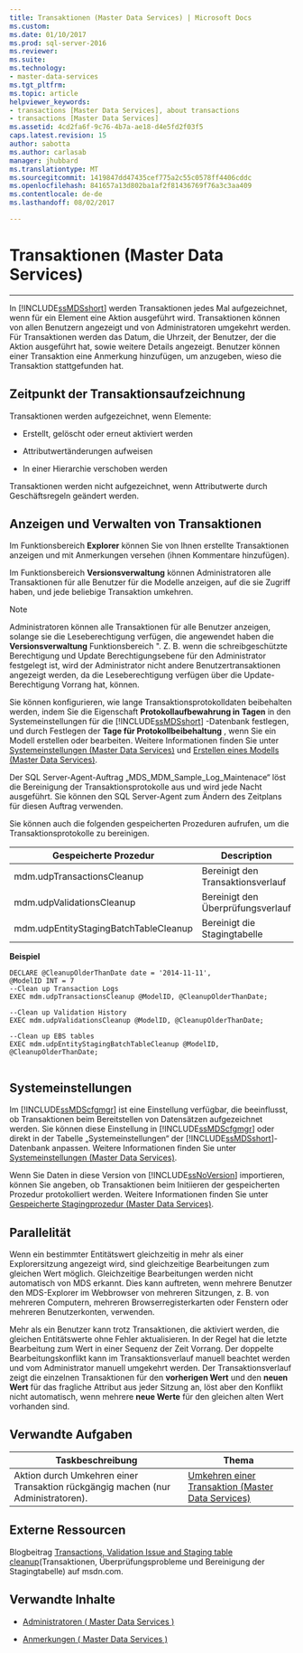 ```yaml
---
title: Transaktionen (Master Data Services) | Microsoft Docs
ms.custom: 
ms.date: 01/10/2017
ms.prod: sql-server-2016
ms.reviewer: 
ms.suite: 
ms.technology:
- master-data-services
ms.tgt_pltfrm: 
ms.topic: article
helpviewer_keywords:
- transactions [Master Data Services], about transactions
- transactions [Master Data Services]
ms.assetid: 4cd2fa6f-9c76-4b7a-ae18-d4e5fd2f03f5
caps.latest.revision: 15
author: sabotta
ms.author: carlasab
manager: jhubbard
ms.translationtype: MT
ms.sourcegitcommit: 1419847dd47435cef775a2c55c0578ff4406cddc
ms.openlocfilehash: 841657a13d802ba1af2f81436769f76a3c3aa409
ms.contentlocale: de-de
ms.lasthandoff: 08/02/2017

---
```

# <a name="transactions-master-data-services"></a>Transaktionen (Master Data Services)


--------------------------------------------------
  In [!INCLUDE[ssMDSshort](../includes/ssmdsshort-md.md)] werden Transaktionen jedes Mal aufgezeichnet, wenn für ein Element eine Aktion ausgeführt wird. Transaktionen können von allen Benutzern angezeigt und von Administratoren umgekehrt werden. Für Transaktionen werden das Datum, die Uhrzeit, der Benutzer, der die Aktion ausgeführt hat, sowie weitere Details angezeigt. Benutzer können einer Transaktion eine Anmerkung hinzufügen, um anzugeben, wieso die Transaktion stattgefunden hat.  
  
## <a name="when-transaction-are-recorded"></a>Zeitpunkt der Transaktionsaufzeichnung  
 Transaktionen werden aufgezeichnet, wenn Elemente:  
  
-   Erstellt, gelöscht oder erneut aktiviert werden  
  
-   Attributwertänderungen aufweisen  
  
-   In einer Hierarchie verschoben werden  
  
 Transaktionen werden nicht aufgezeichnet, wenn Attributwerte durch Geschäftsregeln geändert werden.  
  
## <a name="view-and-manage-transactions"></a>Anzeigen und Verwalten von Transaktionen  
 Im Funktionsbereich **Explorer** können Sie von Ihnen erstellte Transaktionen anzeigen und mit Anmerkungen versehen (ihnen Kommentare hinzufügen). 
  
 Im Funktionsbereich **Versionsverwaltung** können Administratoren alle Transaktionen für alle Benutzer für die Modelle anzeigen, auf die sie Zugriff haben, und jede beliebige Transaktion umkehren.
 
> [!NOTE]  
>  Administratoren können alle Transaktionen für alle Benutzer anzeigen, solange sie die Leseberechtigung verfügen, die angewendet haben die **Versionsverwaltung** Funktionsbereich ". Z. B. wenn die schreibgeschützte Berechtigung und Update Berechtigungsebene für den Administrator festgelegt ist, wird der Administrator nicht andere Benutzertransaktionen angezeigt werden, da die Leseberechtigung verfügen über die Update-Berechtigung Vorrang hat, können.
  
 Sie können konfigurieren, wie lange Transaktionsprotokolldaten beibehalten werden, indem Sie die Eigenschaft **Protokollaufbewahrung in Tagen** in den Systemeinstellungen für die [!INCLUDE[ssMDSshort](../includes/ssmdsshort-md.md)] -Datenbank festlegen, und durch Festlegen der **Tage für Protokollbeibehaltung** , wenn Sie ein Modell erstellen oder bearbeiten. Weitere Informationen finden Sie unter [Systemeinstellungen &#40;Master Data Services&#41;](../master-data-services/system-settings-master-data-services.md) und [Erstellen eines Modells &#40;Master Data Services&#41;](../master-data-services/create-a-model-master-data-services.md).  
  
 Der SQL Server-Agent-Auftrag „MDS_MDM_Sample_Log_Maintenace“ löst die Bereinigung der Transaktionsprotokolle aus und wird jede Nacht ausgeführt. Sie können den SQL Server-Agent zum Ändern des Zeitplans für diesen Auftrag verwenden.  
  
 Sie können auch die folgenden gespeicherten Prozeduren aufrufen, um die Transaktionsprotokolle zu bereinigen.  
  
|Gespeicherte Prozedur|Description|  
|----------------------|-----------------|  
|mdm.udpTransactionsCleanup|Bereinigt den Transaktionsverlauf|  
|mdm.udpValidationsCleanup|Bereinigt den Überprüfungsverlauf|  
|mdm.udpEntityStagingBatchTableCleanup|Bereinigt die Stagingtabelle|  
  
 **Beispiel**  
  
```  
DECLARE @CleanupOlderThanDate date = '2014-11-11',  
@ModelID INT = 7  
--Clean up Transaction Logs  
EXEC mdm.udpTransactionsCleanup @ModelID, @CleanupOlderThanDate;  
  
--Clean up Validation History  
EXEC mdm.udpValidationsCleanup @ModelID, @CleanupOlderThanDate;  
  
--Clean up EBS tables  
EXEC mdm.udpEntityStagingBatchTableCleanup @ModelID, @CleanupOlderThanDate;  
  
```  
  
## <a name="system-settings"></a>Systemeinstellungen  
 Im [!INCLUDE[ssMDScfgmgr](../includes/ssmdscfgmgr-md.md)] ist eine Einstellung verfügbar, die beeinflusst, ob Transaktionen beim Bereitstellen von Datensätzen aufgezeichnet werden. Sie können diese Einstellung in [!INCLUDE[ssMDScfgmgr](../includes/ssmdscfgmgr-md.md)] oder direkt in der Tabelle „Systemeinstellungen“ der [!INCLUDE[ssMDSshort](../includes/ssmdsshort-md.md)]-Datenbank anpassen. Weitere Informationen finden Sie unter [Systemeinstellungen &#40;Master Data Services&#41;](../master-data-services/system-settings-master-data-services.md).  
  
 Wenn Sie Daten in diese Version von [!INCLUDE[ssNoVersion](../includes/ssnoversion-md.md)] importieren, können Sie angeben, ob Transaktionen beim Initiieren der gespeicherten Prozedur protokolliert werden. Weitere Informationen finden Sie unter [Gespeicherte Stagingprozedur &#40;Master Data Services&#41;](../master-data-services/staging-stored-procedure-master-data-services.md).  
  
## <a name="concurrency"></a>Parallelität  
 Wenn ein bestimmter Entitätswert gleichzeitig in mehr als einer Explorersitzung angezeigt wird, sind gleichzeitige Bearbeitungen zum gleichen Wert möglich. Gleichzeitige Bearbeitungen werden nicht automatisch von MDS erkannt. Dies kann auftreten, wenn mehrere Benutzer den MDS-Explorer im Webbrowser von mehreren Sitzungen, z. B. von mehreren Computern, mehreren Browserregisterkarten oder Fenstern oder mehreren Benutzerkonten, verwenden.  
  
 Mehr als ein Benutzer kann trotz Transaktionen, die aktiviert werden, die gleichen Entitätswerte ohne Fehler aktualisieren. In der Regel hat die letzte Bearbeitung zum Wert in einer Sequenz der Zeit Vorrang. Der doppelte Bearbeitungskonflikt kann im Transaktionsverlauf manuell beachtet werden und vom Administrator manuell umgekehrt werden. Der Transaktionsverlauf zeigt die einzelnen Transaktionen für den **vorherigen Wert** und den **neuen Wert** für das fragliche Attribut aus jeder Sitzung an, löst aber den Konflikt nicht automatisch, wenn mehrere **neue Werte** für den gleichen alten Wert vorhanden sind.  
  
## <a name="related-tasks"></a>Verwandte Aufgaben  
  
|Taskbeschreibung|Thema|  
|----------------------|-----------|  
|Aktion durch Umkehren einer Transaktion rückgängig machen (nur Administratoren).|[Umkehren einer Transaktion &#40;Master Data Services&#41;](../master-data-services/reverse-a-transaction-master-data-services.md)|  
  
## <a name="external-resources"></a>Externe Ressourcen  
 Blogbeitrag [Transactions, Validation Issue and Staging table cleanup](http://go.microsoft.com/fwlink/p/?LinkId=615374)(Transaktionen, Überprüfungsprobleme und Bereinigung der Stagingtabelle) auf msdn.com.  
  
## <a name="related-content"></a>Verwandte Inhalte  
  
-   [Administratoren &#40; Master Data Services &#41;](../master-data-services/administrators-master-data-services.md)  
  
-   [Anmerkungen &#40; Master Data Services &#41;](../master-data-services/annotations-master-data-services.md)  
  
  

